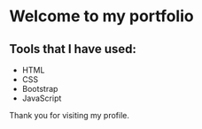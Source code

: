 # Welcome to my portfolio
## Tools that I have used:

 - HTML
 - CSS
 - Bootstrap
 - JavaScript
 
Thank you for visiting my profile.
